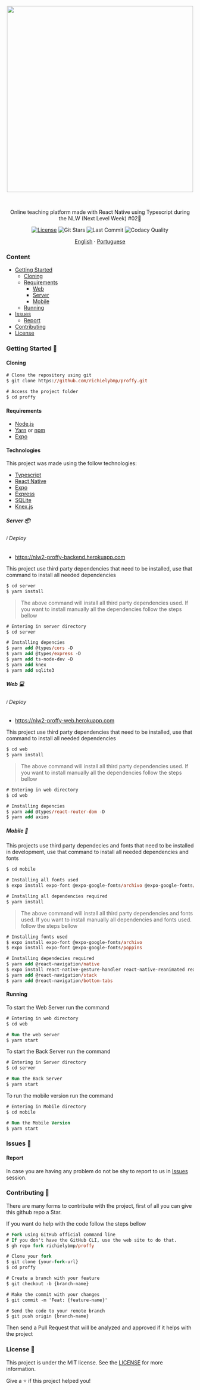 <!-- 
    Thank you for reading this
    If you´re having any problem with this project please contact in the issues session
-->

<!-- VARS -->

[license-badge]: https://img.shields.io/github/license/richielybmp/proffy?color=%238257E5
[star-badge]: https://img.shields.io/github/stars/richielybmp/proffy?color=8257E5&logo=github
[last-commit-badge]: https://img.shields.io/github/last-commit/richielybmp/proffy?color=%238257E5
[netfly-badge]: https://img.shields.io/netlify/b4d3ee80-98f0-42d0-b3d0-13879c811a00?color=%238257E5
[codacy-badge]: https://app.codacy.com/project/badge/Grade/b2d32fa731984f3e9c3eaa814861c9db
[netfly-url]: https://richielybmp-proffy.netlify.app
[license-url]: https://github.com/richielybmp/proffy/blob/master/LICENSE
[issues-url]: https://github.com/richielybmp/proffy/issues/
[node-url]: https://nodejs.org/en
[yarn-url]: https://classic.yarnpkg.com/
[npm-url]:  https://www.npmjs.com/
[expo-url]: https://expo.io/
[nlw-badge]: https://img.shields.io/badge/NLW-building-important?logo=data:image/png;base64,iVBORw0KGgoAAAANSUhEUgAAABAAAAAQCAMAAAAoLQ9TAAAALVBMVEVHcExxWsF0XMJzXMJxWcFsUsD///9jRrzY0u6Xh9Gsn9n39fyMecy0qd2bjNJWBT0WAAAABHRSTlMA2Do606wF2QAAAGlJREFUGJVdj1cWwCAIBLEsRU3uf9xobDH8+GZwUYi8i6ucJwrxKE+7D0G9Q4vlYqtmCSjndr4CgCgzlyFgfKfKCVO0LrPKjmiqMxGXkJwNnXskqWG+1oSM+BSwD8f29YLNjvx/OQrn+g99oQSoNmt3PgAAAABJRU5ErkJggg==

<!-- VARS -->

<div align="center">  

<img width="500px" align="center" src="https://user-images.githubusercontent.com/54639269/89223832-dd796380-d5ad-11ea-9a39-fc852538ca13.png"></img>

</div>

<br>
<p align="center">
    Online teaching platform made with React Native using Typescript during the<a src="https://nextlevelweek.com"> NLW (Next Level Week) #02</a>🚀
</p>



<div align="center">  
    
[![License][license-badge]][license-url]
![Git Stars][star-badge]
![Last Commit][last-commit-badge]
![Codacy Quality][codacy-badge]


</div>

<p align="center">
    <a href="README.md">English</a>
    ·
    <a href="README-pt-br.md">Portuguese</a>
 </p>

### Content
* [Getting Started](#Getting-Started-)
    * [Cloning](#Cloning)
    * [Requirements](#Requirements)
        * [Web](#Web-)
        * [Server](#Server-)
        * [Mobile](#Mobile-)
    * [Running](#Running)
* [Issues](#Issues-)
    * [Report](#Report)
* [Contributing](#Contributing-)
* [License](#License-)

### Getting Started 🚀

#### Cloning

```ps
# Clone the repository using git
$ git clone https://github.com/richielybmp/proffy.git

# Access the project folder
$ cd proffy
```

#### Requirements
* [Node.js][node-url]
* [Yarn][yarn-url] or [npm][npm-url]
* [Expo][expo-url]

#### Technologies
This project was made using the follow technologies:
<ul>
  <li><a href="https://www.typescriptlang.org/">Typescript</a></li>
  <li><a href="https://reactnative.dev/">React Native</a></li>
  <li><a href="https://expo.io/">Expo</a></li>
  <li><a href="https://expressjs.com/en/api.html#express">Express</a></li>
  <li><a href="https://www.sqlite.org/index.html">SQLite</a></li>
  <li><a href="http://knexjs.org/">Knex.js</a></li>
</ul>

##### Server 📦

###### :information_source: Deploy

- https://nlw2-proffy-backend.herokuapp.com

This project use third party dependencies that need to be installed, use that command to install all needed dependencies

```ps
$ cd server
$ yarn install
```

>The above command will install all third party dependencies used. If you want to install manually all the dependencies follow the steps bellow

```ps
# Entering in server directory
$ cd server

# Installing depencies
$ yarn add @types/cors -D
$ yarn add @types/express -D
$ yarn add ts-node-dev -D
$ yarn add knex
$ yarn add sqlite3
```

##### Web 💻

###### :information_source: Deploy

- https://nlw2-proffy-web.herokuapp.com

This project use third party dependencies that need to be installed, use that command to install all needed dependencies

```ps
$ cd web
$ yarn install
```

>The above command will install all third party dependencies used. If you want to install manually all the dependencies follow the steps bellow

```ps
# Entering in web directory
$ cd web

# Installing depencies
$ yarn add @types/react-router-dom -D
$ yarn add axios
```

##### Mobile 📱

This projects use third party dependecies and fonts that need to be installed in development, use that command to install all needed dependencies and fonts

```ps
$ cd mobile

# Installing all fonts used
$ expo install expo-font @expo-google-fonts/archivo @expo-google-fonts/poppins

# Installing all dependencies required
$ yarn install
```
>The above command will install all third party dependencies and fonts used. If you want to install manually all dependencies and fonts used. follow the steps bellow

```ps
# Installing fonts used
$ expo install expo-font @expo-google-fonts/archivo
$ expo install expo-font @expo-google-fonts/poppins

# Installing dependecies required
$ yarn add @react-navigation/native
$ expo install react-native-gesture-handler react-native-reanimated react-native-screens react-native-safe-area-context @react-native-community/masked-view
$ yarn add @react-navigation/stack
$ yarn add @react-navigation/bottom-tabs
```

#### Running

To start the Web Server run the command

```ps
# Entering in web directory
$ cd web

# Run the web server
$ yarn start
```

To start the Back Server run the command

```ps
# Entering in Server directory
$ cd server

# Run the Back Server
$ yarn start
```

To run the mobile version run the command

```ps
# Entering in Mobile directory
$ cd mobile

# Run the Mobile Version
$ yarn start
```

### Issues 🐛

#### Report

In case you are having any problem do not be shy to report to us in [Issues][issues-url] session.

### Contributing 🤝 

There are many forms to contribute with the project, first of all you can give this github repo a Star.

If you want do help with the code follow the steps bellow

```ps
# Fork using GitHub official command line
# If you don't have the GitHub CLI, use the web site to do that.
$ gh repo fork richielybmp/proffy

# Clone your fork
$ git clone {your-fork-url}
$ cd proffy

# Create a branch with your feature
$ git checkout -b {branch-name}

# Make the commit with your changes
$ git commit -m 'Feat: {feature-name}'

# Send the code to your remote branch
$ git push origin {branch-name}
```

Then send a Pull Request that will be analyzed and approved if it helps with the project


### License 📝
This project is under the MIT license. See the [LICENSE][license-url] for more information.

Give a ⭐️ if this project helped you!
